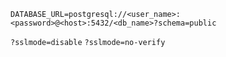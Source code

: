 ```
DATABASE_URL=postgresql://<user_name>:<password>@<host>:5432/<db_name>?schema=public
```
`?sslmode=disable`
`?sslmode=no-verify`